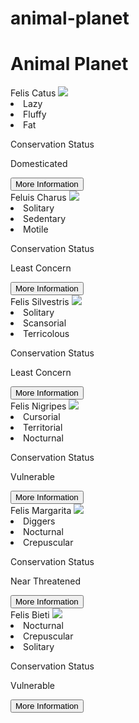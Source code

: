 # animal-planet
<html>
 <body>
  <h1>Animal Planet</h1>
   <section>
   Felis Catus
     <img src="https://www.the-cat-guide.com/wp-content/uploads/2017/03/Domestic-Cat-House-Cat-770x513.jpg"    
     <ul>
       <li>
      Lazy   
       </li>
       <li>
         Fluffy
       </li>
       <li>
         Fat
       </li>
     </ul>
   <div> 
     <p>Conservation Status</p>
     <p>Domesticated</p>
   </div>
   <a href="https://en.wikipedia.org/wiki/Cat"><button> More Information</button></a>
   </section>
  <section>
    Feluis Charus
    <img
  src="http://www.wotcat.com/image/wildcat/jungle-cat.jpg"    
  <ul>
    <li>
      Solitary
    </li>   
    <li>
      Sedentary
    </li>
    <li>
      Motile
    </li>
    </ul>
    <div>
     <p>Conservation Status</p>
     <p>Least Concern</p>
   </div>
     <a href="https://en.wikipedia.org/wiki/Jungle_cat"><button> More Information</button></a>
  </section>
<section>
  Felis Silvestris
     <img src="https://c1.staticflickr.com/5/4670/39657229841_1b4aef3616_b.jpg"
     <ul>
       <li>
       Solitary
       </li>
       <li>
       Scansorial
       </li>
       <li>
         Terricolous
       </li>
     </ul>
   <div> 
     <p>Conservation Status</p>
     <p>Least Concern</p>
   </div>
   <a href="https://en.wikipedia.org/wiki/Wildcat"><button> More Information</button>
</a>
   </section>
<section>
Felis Nigripes 
     <img src="https://53744bf91d44b81762e0-fbbc959d4e21c00b07dbe9c75f9c0b63.ssl.cf3.rackcdn.com/media/20/20E9BA25-330C-4B27-99BA-128A5FE84811/Presentation.Large/Black-footed-cat.jpg"
     <ul>
       <li>
       Cursorial
       </li>
       <li>
      Territorial
       </li>
       <li>
       Nocturnal
       </li>
     </ul>
   <div> 
     <p>Conservation Status</p>
     <p>Vulnerable</p>
   </div>
   <a href="https://en.wikipedia.org/wiki/Black-footed_cat"><button> More Information</button></a>
   </section>
<section>
Felis Margarita
     <img
  src="https://i.ytimg.com/vi/f_e2DRdNPow/hqdefault.jpg"
     <ul>
       <li>
       Diggers
       </li>
       <li>
      Nocturnal
       </li>
       <li>
       Crepuscular
       </li>
     </ul>
   <div> 
     <p>Conservation Status</p>
     <p>Near Threatened</p>
   </div>
   <a href="https://en.wikipedia.org/wiki/Sand_cat"><button> More Information</button></a>
   </section>
<section>
Felis Bieti
     <img
  src="http://www.catsg.org/typo3temp/pics/4c4d580cba.jpg"
     <ul>
       <li>
       Nocturnal
       </li>
       <li>
      Crepuscular
       </li>
       <li>
       Solitary
       </li>
     </ul>
   <div> 
     <p>Conservation Status</p>
     <p>Vulnerable</p>
   </div>
   <a href="https://en.wikipedia.org/wiki/Chinese_mountain_cat"><button> More Information</button></a>
   </section>
</section>
   
   
 </body>
